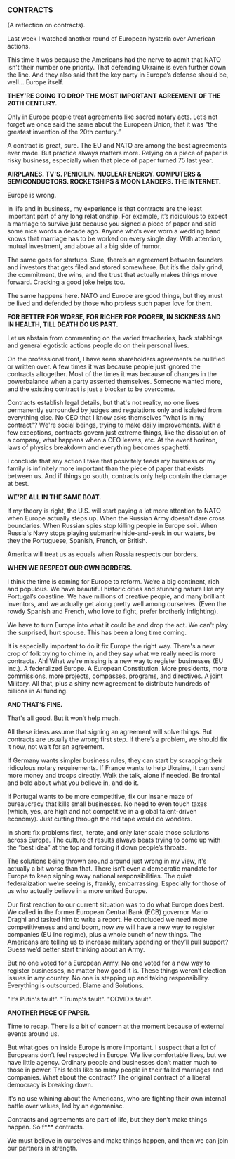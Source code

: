 ### CONTRACTS

(A reflection on contracts).

Last week I watched another round of European hysteria over American actions.

This time it was because the Americans had the nerve to admit that NATO isn’t their number one priority. That defending Ukraine is even further down the line. And they also said that the key party in Europe’s defense should be, well… Europe itself.

**THEY’RE GOING TO DROP THE MOST IMPORTANT AGREEMENT OF THE 20TH CENTURY.**

Only in Europe people treat agreements like sacred notary acts. Let’s not forget we once said the same about the European Union, that it was “the greatest invention of the 20th century.”

A contract is great, sure. The EU and NATO are among the best agreements ever made. But practice always matters more. Relying on a piece of paper is risky business, especially when that piece of paper turned 75 last year. 

**AIRPLANES. TV'S. PENICILIN. NUCLEAR ENERGY. COMPUTERS & SEMICONDUCTORS. ROCKETSHIPS & MOON LANDERS. THE INTERNET.**

Europe is wrong.

In life and in business, my experience is that contracts are the least important part of any long relationship. For example, it’s ridiculous to expect a marriage to survive just because you signed a piece of paper and said some nice words a decade ago. Anyone who’s ever worn a wedding band knows that marriage has to be worked on every single day. With attention, mutual investment, and above all a big side of humor.

The same goes for startups. Sure, there’s an agreement between founders and investors that gets filed and stored somewhere. But it’s the daily grind, the commitment, the wins, and the trust that actually makes things move forward. Cracking a good joke helps too. 

The same happens here. NATO and Europe are good things, but they must be lived and defended by those who profess such paper love for them.

**FOR BETTER FOR WORSE, FOR RICHER FOR POORER, IN SICKNESS AND IN HEALTH, TILL DEATH DO US PART.**

Let us abstain from commenting on the varied treacheries, back stabbings and general egotistic actions people do on their personal lives.

On the professional front, I have seen shareholders agreements be nullified or written over. A few times it was because people just ignored the contracts altogether. Most of the times it was because of changes in the powerbalance when a party asserted themselves. Someone wanted more, and the existing contract is just a blocker to be overcome.

Contracts establish legal details, but that's not reality, no one lives permanently surrounded by judges and regulations only and isolated from everything else. No CEO that I know asks themselves "what is in my contract"? We're social beings, trying to make daily improvements. With a few exceptions, contracts govern just extreme things, like the dissolution of a company, what happens when a CEO leaves, etc.  At the event horizon, laws of physics breakdown and everything becomes spaghetti.

I conclude that any action I take that posivitely feeds my business or my family is infinitely more important than the piece of paper that exists between us. And if things go south, contracts only help contain the damage at best.

**WE’RE ALL IN THE SAME BOAT.**

If my theory is right, the U.S. will start paying a lot more attention to NATO when Europe actually steps up. When the Russian Army doesn't dare cross boundaries. When Russian spies stop killing people in Europe soil. When Russia's Navy stops playing submarine hide-and-seek in our waters, be they the Portuguese, Spanish, French, or British.

America will treat us as equals when Russia respects our borders.

**WHEN WE RESPECT OUR OWN BORDERS.**

I think the time is coming for Europe to reform. We’re a big continent, rich and populous. We have beautiful historic cities and stunning nature like my Portugal’s coastline. We have millions of creative people, and many brilliant inventors, and we actually get along pretty well among ourselves. (Even the rowdy Spanish and French, who love to fight, prefer brotherly infighting).

We have to turn Europe into what it could be and drop the act. We can't play the surprised, hurt spouse. This has been a long time coming.

It is especially important to do it fix Europe the right way. There's a new crop of folk trying to chime in, and they say what we really need is more contracts. Ah! What we're missing is a new way to register businesses (EU Inc.). A federalized Europe. A European Constitution. More presidents, more commissions, more projects, compasses, programs, and directives. A joint Military. All that, plus a shiny new agreement to distribute hundreds of billions in AI funding.

**AND THAT’S FINE.**

That's all good. But it won’t help much.

All these ideas assume that signing an agreement will solve things. But contracts are usually the wrong first step. If there’s a problem, we should fix it now, not wait for an agreement.

If Germany wants simpler business rules, they can start by scrapping their ridiculous notary requirements. If France wants to help Ukraine, it can send more money and troops directly. Walk the talk, alone if needed. Be frontal and bold about what you believe in, and do it. 

If Portugal wants to be more competitive, fix our insane maze of bureaucracy that kills small businesses. No need to even touch taxes (which, yes, are high and not competitive in a global talent-driven economy). Just cutting through the red tape would do wonders.

In short: fix problems first, iterate, and only later scale those solutions across Europe. The culture of results always beats trying to come up with the “best idea” at the top and forcing it down people’s throats.

The solutions being thrown around around just wrong in my view, it's actually a bit worse than that. There isn’t even a democratic mandate for Europe to keep signing away national responsibilities. The quiet federalization we’re seeing is, frankly, embarrassing. Especially for those of us who actually believe in a more united Europe. 

Our first reaction to our current situation was to do what Europe does best. We called in the former European Central Bank (ECB) governor Mario Draghi and tasked him to write a report. He concluded we need more competitiveness and and boom, now we will have a new way to register companies (EU Inc regime), plus a whole bunch of new things. The Americans are telling us to increase military spending or they’ll pull support? Guess we’d better start thinking about an Army.

But no one voted for a European Army. No one voted for a new way to register businesses, no matter how good it is. These things weren’t election issues in any country. No one is stepping up and taking responsibility. Everything is outsourced. Blame and Solutions. 

"It’s Putin's fault". "Trump's fault". "COVID’s fault". 

**ANOTHER PIECE OF PAPER.**

Time to recap. There is a bit of concern at the moment because of external events around us. 

But what goes on inside Europe is more important. I suspect that a lot of Europeans don’t feel respected in Europe. We live comfortable lives, but we have little agency. Ordinary people and businesses don’t matter much to those in power. This feels like so many people in their failed marriages and companies. What about the contract? The original contract of a liberal democracy is breaking down. 

It's no use whining about the Americans, who are fighting their own internal battle over values, led by an egomaniac. 

Contracts and agreements are part of life, but they don’t make things happen. So f*** contracts. 

We must believe in ourselves and make things happen, and then we can join our partners in strength.
